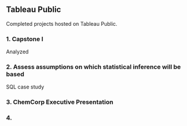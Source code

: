 ## Tableau Public

Completed projects hosted on Tableau Public. 

### 1. Capstone I

Analyzed 

### 2. Assess assumptions on which statistical inference will be based
SQL case study 


### 3. ChemCorp Executive Presentation


### 4. 

